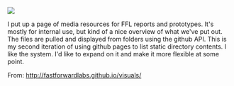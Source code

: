 ![](https://db-feed.s3.amazonaws.com/legacy/Screen_Shot_2017-10-06_at_3_07_35_PM-1507317002757.png)

I put up a page of media resources for FFL reports and prototypes. It's mostly for internal use, but kind of a nice overview of what we've put out. The files are pulled and displayed from folders using the github API. This is my second iteration of using github pages to list static directory contents. I like the system. I'd like to expand on it and make it more flexible at some point.

From: http://fastforwardlabs.github.io/visuals/